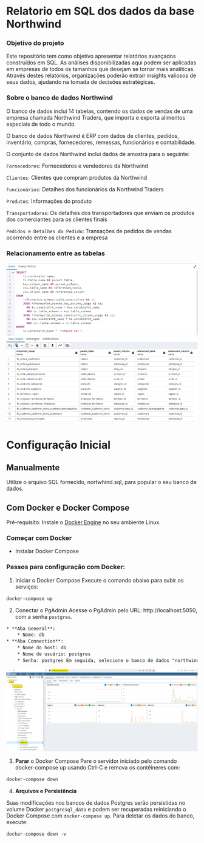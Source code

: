 # Relatorio em SQL dos dados da base Northwind

### Objetivo do projeto
Este repositório tem como objetivo apresentar relatórios avançados construídos em SQL. As análises disponibilizadas aqui podem ser aplicadas em empresas de todos os tamanhos que desejam se tornar mais analíticas. Através destes relatórios, organizações poderão extrair insights valiosos de seus dados, ajudando na tomada de decisões estratégicas.


### Sobre o banco de dados Northwind
O banco de dados inclui 14 tabelas, contendo os dados de vendas de uma empresa chamada Northwind Traders, que importa e exporta alimentos especiais de todo o mundo.

O banco de dados Northwind é ERP com dados de clientes, pedidos, inventário, compras, fornecedores, remessas, funcionários e contabilidade.

O conjunto de dados Northwind inclui dados de amostra para o seguinte:

`Fornecedores`: Fornecedores e vendedores da Northwind

`Clientes`: Clientes que compram produtos da Northwind

`Funcionários`: Detalhes dos funcionários da Northwind 
Traders

`Produtos`: Informações do produto

`Transportadoras`: Os detalhes dos transportadores que enviam os produtos dos comerciantes para os clientes finais

`Pedidos e Detalhes do Pedido`: Transações de pedidos de vendas ocorrendo entre os clientes e a empresa


### Relacionamento entre as tabelas
![relacao_sql](pictures/relacao_sql.png)

# Configuração Inicial

## Manualmente
Utilize o arquivo SQL fornecido, nortwhind.sql, para popular o seu banco de dados.

## Com Docker e Docker Compose
Pré-requisito: Instale o [Docker Engine](https://docs.docker.com/engine/install/ubuntu/) no seu ambiente Linux.

### Começar com Docker
- Instalar Docker Compose

### Passos para configuração com Docker:
1. Iniciar o Docker Compose Execute o comando abaixo para subir os serviços:

~~~html
docker-compose up
~~~

2. Conectar o PgAdmin Acesse o PgAdmin pelo URL: http://localhost:5050, com a senha `postgres`.

~~~html
* **Aba General**:
    * Nome: db
* **Aba Connection**:
    * Nome do host: db
    * Nome de usuário: postgres
    * Senha: postgres Em seguida, selecione o banco de dados "northwind".
~~~

![exemplo_finalizado](pictures/2_sql.png)

3. **Parar** o Docker Compose Pare o servidor iniciado pelo comando docker-compose up usando Ctrl-C e remova os contêineres com:
~~~html
docker-compose down
~~~

4. **Arquivos e Persistência**

Suas modificações nos bancos de dados Postgres serão persistidas no volume Docker `postgresql_data` e podem ser recuperadas reiniciando o Docker Compose com `docker-compose up`. Para deletar os dados do banco, execute:
 ~~~html
docker-compose down -v
 ~~~
